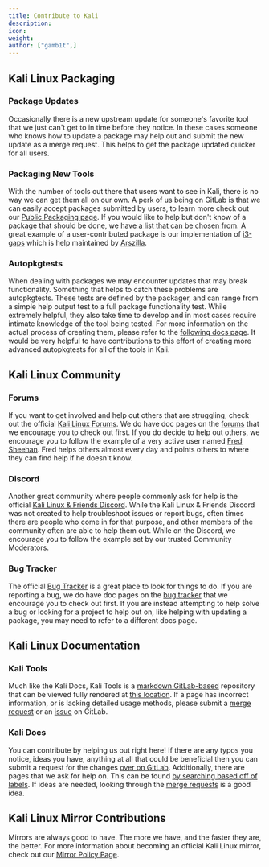 ```yaml
---
title: Contribute to Kali
description:
icon:
weight:
author: ["gamb1t",]
---
```


## Kali Linux Packaging

### Package Updates

Occasionally there is a new upstream update for someone's favorite tool that we just can't get to in time before they notice. In these cases someone who knows how to update a package may help out and submit the new update as a merge request. This helps to get the package updated quicker for all users.

### Packaging New Tools

With the number of tools out there that users want to see in Kali, there is no way we can get them all on our own. A perk of us being on GitLab is that we can easily accept packages submitted by users, to learn more check out our [Public Packaging page](/docs/development/public-packaging/). If you would like to help but don't know of a package that should be done, we [have a list that can be chosen from](https://bugs.kali.org/search.php?project_id=1&category_id=Queued%20Tool%20Addition&sticky=on&sort=id&dir=ASC&per_page=9999&hide_status=80&match_type=0). A great example of a user-contributed package is our implementation of [i3-gaps](https://gitlab.com/kalilinux/packages/i3-gaps-dotfiles) which is help maintained by [Arszilla](https://gitlab.com/Arszilla).

### Autopkgtests

When dealing with packages we may encounter updates that may break functionality. Something that helps to catch these problems are autopkgtests. These tests are defined by the packager, and can range from a simple help output test to a full package functionality test. While extremely helpful, they also take time to develop and in most cases require intimate knowledge of the tool being tested. For more information on the actual process of creating them, please refer to the [following docs page](/docs/development/contributing-runtime-tests/). It would be very helpful to have contributions to this effort of creating more advanced autopkgtests for all of the tools in Kali.

## Kali Linux Community

### Forums

If you want to get involved and help out others that are struggling, check out the official [Kali Linux Forums](https://forums.kali.org/). We do have doc pages on the [forums](/docs/community/kali-linux-community-forums/) that we encourage you to check out first. If you do decide to help out others, we encourage you to follow the example of a very active user named [Fred Sheehan](https://forums.kali.org/search.php?searchid=8162524). Fred helps others almost every day and points others to where they can find help if he doesn't know.

### Discord

Another great community where people commonly ask for help is the official [Kali Linux & Friends Discord](https://discord.kali.org/). While the Kali Linux & Friends Discord was not created to help troubleshoot issues or report bugs, often times there are people who come in for that purpose, and other members of the community often are able to help them out. While on the Discord, we encourage you to follow the example set by our trusted Community Moderators.

### Bug Tracker

The official [Bug Tracker](https://bugs.kali.org/) is a great place to look for things to do. If you are reporting a bug, we do have doc pages on the [bug tracker](/docs/community/submitting-issues-kali-bug-tracker/) that we encourage you to check out first. If you are instead attempting to help solve a bug or looking for a project to help out on, like helping with updating a package, you may need to refer to a different docs page.

## Kali Linux Documentation

### Kali Tools

Much like the Kali Docs, Kali Tools is a [markdown GitLab-based](https://gitlab.com/kalilinux/documentation/kali-tools) repository that can be viewed fully rendered at [this location](/tools/). If a page has incorrect information, or is lacking detailed usage methods, please submit a [merge request](https://gitlab.com/kalilinux/documentation/kali-tools/-/merge_requests) or an [issue](https://gitlab.com/kalilinux/documentation/kali-tools/-/issues) on GitLab.

### Kali Docs

You can contribute by helping us out right here! If there are any typos you notice, ideas you have, anything at all that could be beneficial then you can submit a request for the changes [over on GitLab](https://gitlab.com/kalilinux/documentation/kali-docs). Additionally, there are pages that we ask for help on. This can be found [by searching based off of labels](https://gitlab.com/groups/kalilinux/-/issues?scope=all&utf8=✓&state=opened&label_name%5B%5D=help-wanted). If ideas are needed, looking through the [merge requests](https://gitlab.com/kalilinux/documentation/kali-docs/-/merge_requests?scope=all&state=merged) is a good idea.

## Kali Linux Mirror Contributions

Mirrors are always good to have. The more we have, and the faster they are, the better. For more information about becoming an official Kali Linux mirror, check out our [Mirror Policy Page](/docs/community/setting-up-a-kali-linux-mirror/).
